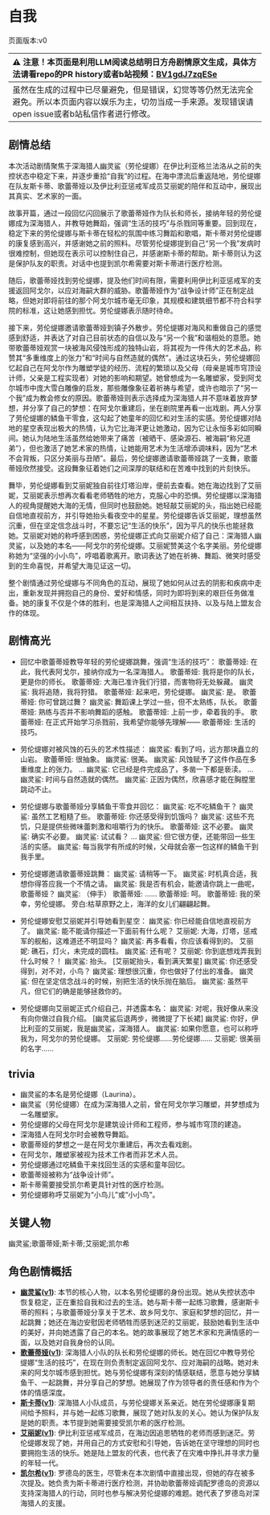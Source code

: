 # 自我
页面版本:v0
 

| :warning: 注意！本页面是利用LLM阅读总结明日方舟剧情原文生成，具体方法请看repo的PR history或者b站视频：[BV1gdJ7zqESe](https://www.bilibili.com/video/BV1gdJ7zqESe/)         |
|:----------------------------|
| 虽然在生成的过程中已尽量避免，但是错误，幻觉等等仍然无法完全避免。所以本页面内容以娱乐为主，切勿当成一手来源。发现错误请open issue或者b站私信作者进行修改。|



## 剧情总结
本次活动剧情聚焦于深海猎人幽灵鲨（劳伦缇娜）在伊比利亚格兰法洛从之前的失控状态中稳定下来，并逐步重拾“自我”的过程。在海中漂流后重返陆地，劳伦缇娜在队友斯卡蒂、歌蕾蒂娅以及伊比利亚惩戒军成员艾丽妮的陪伴和互动中，展现出其真实、艺术家的一面。

故事开篇，通过一段回忆闪回展示了歌蕾蒂娅作为队长和师长，接纳年轻的劳伦缇娜成为深海猎人，并教导她舞蹈，强调“生活的技巧”与杀戮同等重要。回到现在，稳定下来的劳伦缇娜与斯卡蒂在轻松的氛围中练习舞蹈和歌唱，斯卡蒂对劳伦缇娜的康复感到高兴，并感谢她之前的照料。尽管劳伦缇娜提到自己“另一个我”发病时很难控制，但她现在表示可以控制住自己，并感谢斯卡蒂的帮助。斯卡蒂则认为这是保护队友的职责。对话中也提到凯尔希需要对斯卡蒂进行医疗检测。

随后，歌蕾蒂娅找到劳伦缇娜，提及他们时间有限，需要利用伊比利亚惩戒军的支援返回阿戈尔，以应对海嗣大群的威胁。歌蕾蒂娅作为“战争设计师”正在制定战略，但她对即将前往的那个阿戈尔城市毫无印象，其规模和建筑细节都不符合科学院的标准，这让她感到担忧。劳伦缇娜表示随时待命。

接下来，劳伦缇娜邀请歌蕾蒂娅到镇子外散步。劳伦缇娜对海风和重做自己的感觉感到舒适，并表达了对自己目前状态的自信以及与“另一个我”和谐相处的意愿。她带歌蕾蒂娅观赏一块被海风侵蚀形成的独特山岩，将其视为一件伟大的艺术品，称赞其“多重维度上的张力”和“时间与自然造就的偶然”。通过这块石头，劳伦缇娜回忆起自己在阿戈尔作为雕塑学徒的经历、流程的繁琐以及父母（母亲是城市穹顶设计师，父亲是工程实现者）对她的影响和期望。她曾想成为一名雕塑家，受到阿戈尔城市中庞大雪白雕像的启发，那些雕像象征着祈祷与希望，或许也暗示了“另一个我”成为教会修女的原因。歌蕾蒂娅则表示选择成为深海猎人并不意味着放弃梦想，并分享了自己的梦想：在阿戈尔重建后，坐在剧院里再看一出戏剧。两人分享了劳伦缇娜的鳞鱼干零食，这勾起了她童年的回忆和对生活的实感。劳伦缇娜对陆地的星空表现出极大的热情，认为它比海洋更让她激动，因为它让永恒多彩如同瞬间。她认为陆地生活虽然给她带来了痛苦（被晒干、感染源石、被海嗣“称兄道弟”），但也激活了她艺术家的热情，让她能用艺术为生活增添调味料，因为“艺术不会背叛，只区分美丽与丑陋”。最后，劳伦缇娜邀请歌蕾蒂娅跳了一支舞，歌蕾蒂娅欣然接受。这段舞象征着她们之间深厚的联结和在苦难中找到的片刻快乐。

舞毕，劳伦缇娜看到艾丽妮独自前往灯塔沿岸，便前去查看。她在海边找到了艾丽妮，艾丽妮表示想再次看看老师牺牲的地方，克服心中的恐惧。劳伦缇娜以深海猎人的视角提醒她大海的无情，但同时也鼓励她。她轻敲艾丽妮的头，指出她已经能自信地直视前方，并引导她抬头看夜空中的星星。劳伦缇娜告诉艾丽妮，理想虽然沉重，但在坚定信念战斗时，不要忘记“生活的快乐”，因为平凡的快乐也能拯救她。艾丽妮对她的称呼感到困惑，劳伦缇娜正式向艾丽妮介绍了自己：深海猎人幽灵鲨，以及她的本名——阿戈尔的劳伦缇娜。艾丽妮赞美这个名字美丽。劳伦缇娜称她为“坚强的小小鸟”，哼唱着歌离开。歌词表达了她在祈祷、舞蹈、微笑时感受到的生命喜悦，并希望大海见证这一切。

整个剧情通过劳伦缇娜与不同角色的互动，展现了她如何从过去的阴影和疾病中走出，重新发现并拥抱自己的身份、爱好和情感，同时为即将到来的艰巨任务做准备。她的康复不仅是个体的胜利，也是深海猎人之间相互扶持、以及与陆上盟友合作的体现。
## 剧情高光
- 回忆中歌蕾蒂娅教导年轻的劳伦缇娜跳舞，强调“生活的技巧”：
  歌蕾蒂娅: 在此，我代表阿戈尔，接纳你成为一名深海猎人。
  歌蕾蒂娅: 我将是你的队长，更是你的师长。
  歌蕾蒂娅: 大海已准许我们行猎，而害物将无处躲藏。
  幽灵鲨: 我将追随，我将狩猎。
  歌蕾蒂娅: 起来吧，劳伦缇娜。
  幽灵鲨: 是。
  歌蕾蒂娅: 你可曾跳过舞？
  幽灵鲨: 舞蹈课上学过一些，但不太熟练，队长。
  歌蕾蒂娅: 熟练与否并不影响舞蹈的感触。
  歌蕾蒂娅: 上前一步，牵着我的手。
  歌蕾蒂娅: 在正式开始学习杀戮前，我希望你能够先理解——
  歌蕾蒂娅: 生活的技巧。

- 劳伦缇娜对被风蚀的石头的艺术性描述：
  幽灵鲨: 看到了吗，远方那块矗立的山岩。
  歌蕾蒂娅: 很抽象。
  幽灵鲨: 很美。
  幽灵鲨: 风蚀赋予了这件作品在多重维度上的张力。
  ...
  幽灵鲨: 它已经是件完成品了，多凿一下都是亵渎。
  ...
  幽灵鲨: 时间与自然造就的偶然。
  幽灵鲨: 正因为偶然，欣喜感才能在胸膛里跳动不止。

- 劳伦缇娜与歌蕾蒂娅分享鳞鱼干零食并回忆：
  幽灵鲨: 吃不吃鳞鱼干？
  幽灵鲨: 虽然工艺粗糙了些。
  歌蕾蒂娅: 你还感受得到饥饿吗？
  幽灵鲨: 这些不充饥，只是提供些微味蕾刺激和咀嚼行为的快乐。
  歌蕾蒂娅: 这不必要。
  幽灵鲨: 确实不必要。
  幽灵鲨: 试试看？
  ...
  幽灵鲨: 但它很方便，还能带回一些生活的实感。
  幽灵鲨: 每当我学有所成的时候，父母就会塞一包这样的鳞鱼干到我手里。

- 劳伦缇娜邀请歌蕾蒂娅跳舞：
  幽灵鲨: 请稍等一下。
  幽灵鲨: 时机真合适，我想你得答应我一个不情之请。
  幽灵鲨: 我是否有机会，能邀请你跳上一曲呢，歌蕾蒂娅？
  幽灵鲨: （伸手）
  歌蕾蒂娅: ......
  歌蕾蒂娅: 呵。
  歌蕾蒂娅: 我的荣幸，劳伦缇娜。
  旁白:枯草原野之上，海洋的女儿们翩翩起舞。

- 劳伦缇娜安慰艾丽妮并引导她看到星空：
  幽灵鲨: 你已经能自信地直视前方了。
  幽灵鲨: 能不能请你描述一下面前有什么呢？
  艾丽妮: 大海，灯塔，惩戒军的舰船，这难道还不明显吗？
  幽灵鲨: 再多看看，你应该看得到的。
  艾丽妮: 礁石，灯火，未完成的圆柱。
  幽灵鲨: 还有呢？
  艾丽妮: 你到底想戏弄我到什么时候？！
  幽灵鲨: 抬头。
  [艾丽妮抬头，看到满天繁星]
  幽灵鲨: 你还感受得到，对不对，小鸟？
  幽灵鲨: 理想很沉重，你也做好了付出的准备。
  幽灵鲨: 但在坚定信念战斗的时候，别把生活的快乐抛在脑后。
  幽灵鲨: 虽然平凡，但它们的确是能够拯救你的。

- 劳伦缇娜向艾丽妮正式介绍自己，并透露本名：
  幽灵鲨: 对呢，我好像从来没有向你做过自我介绍。
  [幽灵鲨后退两步，微微提了下长裙]
  幽灵鲨: 你好，伊比利亚的艾丽妮，我是幽灵鲨，深海猎人。
  幽灵鲨: 如果你愿意，也可以称呼我为，阿戈尔的劳伦缇娜。
  艾丽妮: 劳伦缇娜......劳伦缇娜......
  艾丽妮: 很美丽的名字......
## trivia
- 幽灵鲨的本名是劳伦缇娜（Laurina）。
- 幽灵鲨（劳伦缇娜）在成为深海猎人之前，曾在阿戈尔学习雕塑，并梦想成为一名雕塑家。
- 劳伦缇娜的父母在阿戈尔是建筑设计师和工程师，参与城市穹顶的建造。
- 深海猎人在阿戈尔时会被教导舞蹈。
- 歌蕾蒂娅的梦想之一是在阿戈尔重建后，再次去看戏剧。
- 在阿戈尔，雕塑家被视为技术工作者而非艺术人员。
- 劳伦缇娜通过吃鳞鱼干来找回生活的实感和童年回忆。
- 歌蕾蒂娅被称为“战争设计师”。
- 斯卡蒂需要接受凯尔希更具针对性的医疗检测。
- 劳伦缇娜称呼艾丽妮为“小鸟儿”或“小小鸟”。
## 关键人物
幽灵鲨;歌蕾蒂娅;斯卡蒂;艾丽妮;凯尔希
## 角色剧情概括
-   **[幽灵鲨](../char_v3/char_143_ghost.md)([v1](../chars/char_143_ghost.md))**: 本节的核心人物，以本名劳伦缇娜的身份出现。她从失控状态中恢复稳定，正在重拾自我和过去的生活。她与斯卡蒂一起练习歌舞，感谢斯卡蒂的照料；与歌蕾蒂娅分享关于艺术、故乡阿戈尔、家庭和梦想的回忆，并一起跳舞；她还在海边安慰因老师牺牲而感到迷茫的艾丽妮，鼓励她看到生活中的美好，并向她透露了自己的本名。她的故事展现了她艺术家和充满情感的一面，以及她对自我身份的认同。
-   **[歌蕾蒂娅](../char_v3/char_474_glady.md)([v1](../chars/char_474_glady.md))**: 深海猎人小队的队长和劳伦缇娜的师长。她在回忆中教导劳伦缇娜“生活的技巧”，在现在则负责制定返回阿戈尔、应对海嗣的战略。她对未来的阿戈尔城市感到担忧。她与劳伦缇娜有深刻的情感联结，愿意与她分享鳞鱼干、一起跳舞，并分享自己的梦想。她展现了作为领导者的责任感和作为个体的情感深度。
-   **[斯卡蒂](../char_v3/char_263_skadi.md)([v1](../chars/char_263_skadi.md))**: 深海猎人小队成员，与劳伦缇娜关系亲近。她在劳伦缇娜康复期间给予照料，并与她一起练习歌舞，展现了她对队友的关心。她认为保护队友是她的职责。本节提到她需要接受凯尔希的医疗检测。
-   **[艾丽妮](../char_v3/char_4009_irene.md)([v1](../chars/char_4009_irene.md))**: 伊比利亚惩戒军成员，在海边因追思牺牲的老师而感到迷茫。劳伦缇娜发现了她，并用自己的方式安慰和引导她，告诉她在坚守理想的同时也要拥抱生活的快乐。她是陆上盟友的代表，也代表了在灾难中挣扎并寻求力量的年轻一代。
-   **[凯尔希](../char_v3/char_003_kalts.md)([v1](../chars/char_003_kalts.md))**: 罗德岛的医生，尽管未在本次剧情中直接出现，但她的存在被多次提及。她负责为斯卡蒂进行医疗检测，并协助歌蕾蒂娅调配罗德岛的资源以支持深海猎人的行动，同时也参与解决劳伦缇娜的难题。她代表了罗德岛对深海猎人的支援。